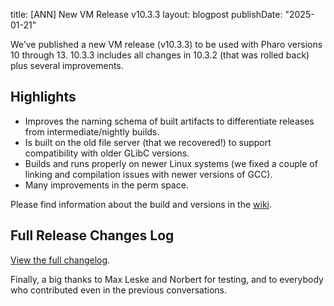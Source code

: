 title: [ANN] New VM Release v10.3.3
layout: blogpost
publishDate: "2025-01-21"

We’ve published a new VM release (v10.3.3) to be used with Pharo versions 10 through 13. 10.3.3 includes all changes in 10.3.2 (that was rolled back) plus several improvements.

## Highlights
- Improves the naming schema of built artifacts to differentiate releases from intermediate/nightly builds.
- Is built on the old file server (that we recovered!) to support compatibility with older GLibC versions.
- Builds and runs properly on newer Linux systems (we fixed a couple of linking and compilation issues with newer versions of GCC).
- Many improvements in the perm space.

Please find information about the build and versions in the [wiki](https://github.com/pharo-project/pharo-vm/wiki).

## Full Release Changes Log
[View the full changelog](https://github.com/pharo-project/pharo-vm/releases/tag/v10.3.3).

Finally, a big thanks to Max Leske and Norbert for testing, and to everybody who contributed even in the previous conversations.

